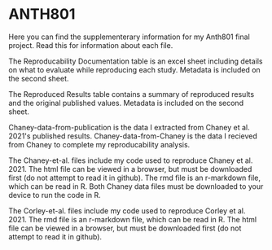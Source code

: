 # ANTH801

Here you can find the supplementerary information for my Anth801 final project. Read this for information about each file.

The Reproducability Documentation table is an excel sheet including details on what to evaluate while reproducing each study. Metadata is included on the second sheet.

The Reproduced Results table contains a summary of reproduced results and the original published values. Metadata is included on the second sheet. 

Chaney-data-from-publication is the data I extracted from Chaney et al. 2021's published results. 
Chaney-data-from-Chaney is the data I recieved from Chaney to complete my reproducability analysis.

The Chaney-et-al. files include my code used to reproduce Chaney et al. 2021. The html file can be viewed in a browser, but must be downloaded first (do not attempt to read it in github). The rmd file is an r-markdown file, which can be read in R.  Both Chaney data files must be downloaded to your device to run the code in R.

The Corley-et-al. files include my code used to reproduce Corley et al. 2021. The rmd file is an r-markdown file, which can be read in R. The html file can be viewed in a browser, but must be downloaded first (do not attempt to read it in github).

